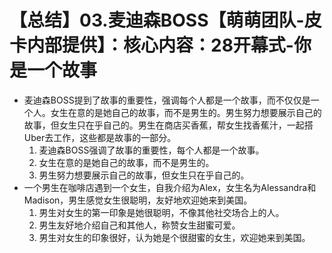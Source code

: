 # 【总结】03.麦迪森BOSS【萌萌团队-皮卡内部提供】：核心内容：28开幕式-你是一个故事

-   麦迪森BOSS提到了故事的重要性，强调每个人都是一个故事，而不仅仅是一个人。女生在意的是她自己的故事，而不是男生的。男生努力想要展示自己的故事，但女生只在乎自己的。男生在商店买香蕉，帮女生找香蕉汁，一起搭Uber去工作，这些都是故事的一部分。
    1.  麦迪森BOSS强调了故事的重要性，每个人都是一个故事。
    2.  女生在意的是她自己的故事，而不是男生的。
    3.  男生努力想要展示自己的故事，但女生只在乎自己的。
-   一个男生在咖啡店遇到一个女生，自我介绍为Alex，女生名为Alessandra和Madison，男生感觉女生很聪明，友好地欢迎她来到美国。
    1.  男生对女生的第一印象是她很聪明，不像其他社交场合上的人。
    2.  男生友好地介绍自己和其他人，称赞女生甜蜜可爱。
    3.  男生对女生的印象很好，认为她是个很甜蜜的女生，欢迎她来到美国。